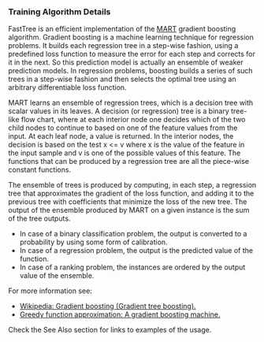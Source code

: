 ### Training Algorithm Details
FastTree is an efficient implementation of the
[MART](https://arxiv.org/abs/1505.01866) gradient boosting algorithm. Gradient
boosting is a machine learning technique for regression problems. It builds each
regression tree in a step-wise fashion, using a predefined loss function to
measure the error for each step and corrects for it in the next. So this
prediction model is actually an ensemble of weaker prediction models. In
regression problems, boosting builds a series of such trees in a step-wise
fashion and then selects the optimal tree using an arbitrary differentiable loss
function.

MART learns an ensemble of regression trees, which is a decision tree with
scalar values in its leaves. A decision (or regression) tree is a binary
tree-like flow chart, where at each interior node one decides which of the two
child nodes to continue to based on one of the feature values from the input. At
each leaf node, a value is returned. In the interior nodes, the decision is
based on the test x <= v where x is the value of the feature in the input
sample and v is one of the possible values of this feature. The functions that
can be produced by a regression tree are all the piece-wise constant functions.
          
The ensemble of trees is produced by computing, in each step, a regression tree
that approximates the gradient of the loss function, and adding it to the
previous tree with coefficients that minimize the loss of the new tree. The
output of the ensemble produced by MART on a given instance is the sum of the
tree outputs.

* In case of a binary classification problem, the output is converted to a
  probability by using some form of calibration.
* In case of a regression problem, the output is the predicted value of the
  function.
* In case of a ranking problem, the instances are ordered by the output value of
  the ensemble.

For more information see:
* [Wikipedia: Gradient boosting (Gradient tree
boosting).](https://en.wikipedia.org/wiki/Gradient_boosting#Gradient_tree_boosting)
* [Greedy function approximation: A gradient boosting
machine.](https://projecteuclid.org/DPubS?service=UI&amp;version=1.0&amp;verb=Display&amp;handle=euclid.aos/1013203451)

Check the See Also section for links to examples of the usage.
